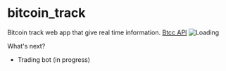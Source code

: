 # bitcoin_track
Bitcoin track web app that give real time information.
<a href="https://www.btcc.com/">Btcc API</a>
<img src="http://g.recordit.co/Uu1pDffRJU.gif" alt="Loading" title="Demo" />

What's next?

- Trading bot (in progress)
